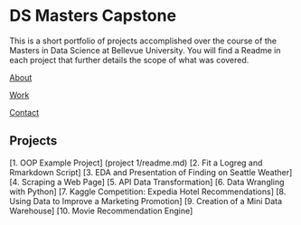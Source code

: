 # DS Masters Capstone

This is a short portfolio of projects accomplished over the course of the Masters in Data Science at Bellevue University. You will find a Readme in each project that further details the scope of what was covered. 

[About](docs/About.md)

[Work](docs/Work.md)

[Contact](docs/Contact.md)

## Projects
[1. OOP Example Project] (project 1/readme.md)
[2. Fit a Logreg and Rmarkdown Script]
[3. EDA and Presentation of Finding on Seattle Weather]
[4. Scraping a Web Page]
[5. API Data Transformation]
[6. Data Wrangling with Python]
[7. Kaggle Competition: Expedia Hotel Recommendations]
[8. Using Data to Improve a Marketing Promotion]
[9. Creation of a Mini Data Warehouse]
[10. Movie Recommendation Engine]

